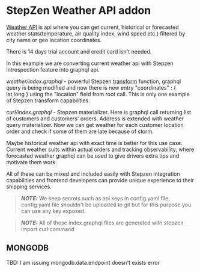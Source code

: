 

# StepZen Weather API addon 

[Weather API](https://www.weatherapi.com/) is api where you can get current, historical or  forecasted weather stats(temperature, air quality index, wind speed etc.) filtered by city name or geo location coordinates.

There is 14 days trial account and credit card isn't needed.

In this example we are converting current weather api with Stepzen introspection feature into graphql api.

*weather/index.graphql* - powerful Stepzen [transform](https://www.ibm.com/docs/en/api-connect/ace/1.x?topic=types-input-transform) function, graphql query is being modified and now there is new entry "coordinates" : { lat,long } using the "location" field from root call.
This is only one example of Stepzen transform capabilities.


*curl/index.graphql* - Stepzen materializer.
Here  is graphql call returning list of customers and customers' orders.
Address is extended with weather query materializer.
Now we can get weather for each customer location order and check if some of them are late because of storm.

Maybe historical weather api with exact time is better for this use case.
Current weather suits within actual orders and tracking observability,
where forecasted weather graphql can be used to give drivers extra tips and motivate them work.

All of these can be mixed and included easily with Stepzen integration capabilities and frontend developers can provide unique experience to their shipping services.

> **_NOTE:_** We keep secrets such as api keys in config.yaml file, config.yaml file shouldn't be uploaded to git but for this purpose you can use any key exposed.


> **_NOTE:_**  All of those index.graphql files are generated with stepzen import curl command


## MONGODB

TBD: I am issuing mongodb.data.endpoint doesn't exists error



